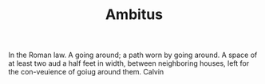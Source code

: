 ---
title: Ambitus
letter: A
permalink: "/definitions/ambitus.html"
body: In the Roman law. A going around; a path worn by going around. A space of at
  least two aud a half feet in width, between neighboring houses, left for the con-veuience
  of goiug around them. Calvin
published_at: '2018-07-07'
source: Black's Law Dictionary
layout: post
---